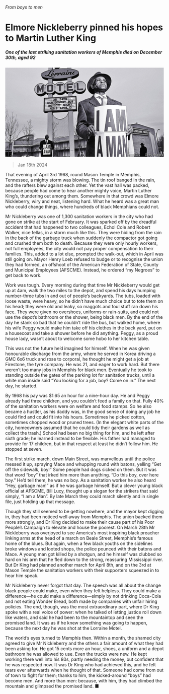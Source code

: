 ###### From boys to men

# Elmore Nickleberry pinned his hopes to Martin Luther King 

##### One of the last striking sanitation workers of Memphis died on December 30th, aged 92 

![image](images/20240120_OBP001.jpg) 

> Jan 18th 2024 

That evening of April 3rd 1968, round Mason Temple in Memphis, Tennessee, a mighty storm was blowing. The tin roof banged in the rain, and the rafters blew against each other. Yet the vast hall was packed, because people had come to hear another mighty voice, Martin Luther King’s, thundering out among them. Somewhere in that crowd was Elmore Nickleberry, wiry and neat, listening hard. What he heard was a great man who could change things, where hundreds of black Memphians could not. 

Mr Nickleberry was one of 1,300 sanitation workers in the city who had gone on strike at the start of February. It was sparked off by the dreadful accident that had happened to two colleagues, Echol Cole and Robert Walker, nice fellas, in a storm much like this. They were hiding from the rain in the back of the garbage truck when suddenly the compactor got going and crushed them both to death. Because they were only hourly workers, not full employees, the city would not pay proper compensation to their families. This, added to a lot else, prompted the walk-out, which in April was still going on. Mayor Henry Loeb refused to budge or to recognise the union they had formed, an offshoot of the American Federation of State, County and Municipal Employees (AFSCME). Instead, he ordered “my Negroes” to get back to work. 

Work was tough. Every morning during that time Mr Nickleberry would get up at 4am, walk the two miles to the depot, and spend his days humping number-three tubs in and out of people’s backyards. The tubs, loaded with loose waste, were heavy, so he didn’t have much choice but to tote them on his head; they were old and leaky, so maggots and foul stuff ran down his face. They were given no overshoes, uniforms or rain-suits, and could not use the depot’s bathroom or the shower, being black men. By the end of the day he stank so bad that he couldn’t ride the bus, but walked home, where his wife Peggy would make him take off his clothes in the back yard, put on a housecoat and take a shower before he did anything. Peggy, as a proud house lady, wasn’t about to welcome some hobo to her kitchen table.

This was not the future he’d imagined for himself. When he was given honourable discharge from the army, where he served in Korea driving a GMC 6x6 truck and rose to corporal, he thought he might get a job at Firestone, the tyre company. He was 21, and eager to work hard. But there weren’t too many jobs in Memphis for black men. Eventually he took to standing outside the gates of the parking lot for sanitation trucks, until a white man inside said “You looking for a job, boy? Come on in.” The next day, he started. 

By 1968 his pay was $1.65 an hour for a nine-hour day. He and Peggy already had three children, and you couldn’t feed a family on that. Fully 40% of the sanitation workers were on welfare and food stamps. So he also became a hustler, as his daddy was, in the good sense of doing any job he could find and could fit into his hours. Sometimes he picked cotton, sometimes chopped wood or pruned trees. (In the elegant white parts of the city, homeowners assumed that he could tidy their gardens as well as collect the trash.) School had been no big thing for him, and he left after sixth grade; he learned instead to be flexible. His father had managed to provide for 17 children, but in that respect at least he didn’t follow him. He stopped at seven. 

The first strike march, down Main Street, was marvellous until the police messed it up, spraying Mace and whupping round with batons, yelling “Get off the sidewalk, boy!” Some people had dogs sicked on them. But it was that word “boy” that irked him more than anything. “Do this boy, over here boy.” He’d tell them, he was no boy. As a sanitation worker he also heard “Hey, garbage man!” as if he was garbage himself. But a clever young black official at AFSCME, Bill Lucy, thought up a slogan for the strikers that said simply, “I am a Man”. By late March they could march silently and in single file, just holding up that message. 

Though they still seemed to be getting nowhere, and the mayor kept digging in, they had been noticed well away from Memphis. The union backed them more strongly, and Dr King decided to make their cause part of his Poor People’s Campaign to elevate and house the poorest. On March 28th Mr Nickleberry was overjoyed to see America’s most inspiring black preacher linking arms at the head of a march on Beale Street, Memphis’s famous home of the blues. But again, when a few black youths on the sidelines broke windows and looted shops, the police pounced with their batons and Mace. A young man got killed by a shotgun, and he himself was clubbed so hard on his arm that he fled down to the strong, reassuring Mississippi river. But Dr King had planned another march for April 8th, and on the 3rd at Mason Temple the sanitation workers with their supporters squeezed in to hear him speak.

Mr Nickleberry never forgot that day. The speech was all about the change black people could make, even when they felt helpless. They could make a difference—he could make a difference—simply by not drinking Coca-Cola and not eating Wonder Bread, both made by companies with unfair hiring policies. The end, though, was the most extraordinary part, where Dr King spoke with a real voice of power: when he talked of letting justice roll down like waters, and said he had been to the mountaintop and seen the promised land. It was as if he knew something was going to happen, because the next day he was shot at the Lorraine Motel.

The world’s eyes turned to Memphis then. Within a month, the shamed city agreed to give Mr Nickleberry and the others a fair amount of what they had been asking for. He got 15 cents more an hour, shoes, a uniform and a depot bathroom he was allowed to use. Even the trucks were new. He kept working there well into his 80s, partly needing the money, but confident that he was respected now. It was Dr King who had achieved this, and he felt tears ever afterwards when he thought of that. Someone had come from out of town to fight for them; thanks to him, the kicked-around “boys” had become men. And more than men: because, with him, they had climbed the mountain and glimpsed the promised land. ■


